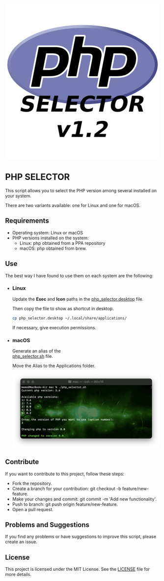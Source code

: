 
![php_selector_icon](/resources/php.png)

# PHP SELECTOR

This script allows you to select the PHP version among several installed on your system.

There are two variants available: one for Linux and one for macOS.


## Requirements

- Operating system: Linux or macOS
- PHP versions installed on the system:
  - Linux: php obtained from a PPA repository
  - macOS: php obtained from brew. 


## Use

The best way I have found to use them on each system are the following:

- ### Linux

    Update the **Exec** and **Icon** paths in the [php_selector.desktop](/linux/php_selector.desktop) file.

    Then copy the file to show as shortcut in desktop.

    ```bash
    cp php_selector.desktop ~/.local/share/applications/
    ```

    If necessary, give execution permissions.

- ### macOS

    Generate an alias of the  
    [php_selector.sh](/mac/php_selector.sh) file.

    Move the Alias to the Applications folder.

    ![php_selector_icon](/resources/screenshots/screenshot_1.png)


## Contribute
If you want to contribute to this project, follow these steps:

- Fork the repository.
- Create a branch for your contribution: git checkout -b feature/new-feature.
- Make your changes and commit: git commit -m 'Add new functionality'.
- Push to branch: git push origin feature/new-feature.
- Open a pull request.


## Problems and Suggestions

If you find any problems or have suggestions to improve this script, please create an issue.


## License
This project is licensed under the MIT License. See the [LICENSE](LICENSE)
 file for more details.